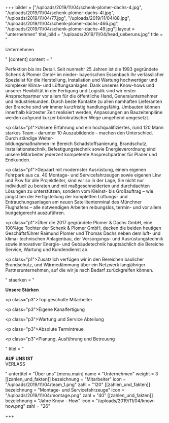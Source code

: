+++
bilder = ["/uploads/2019/11/04/schenk-plomer-dachs-4.jpg", "/uploads/2019/11/04/schenk-plomer-dachs-4l.jpg", "/uploads/2019/11/04/77.jpg", "/uploads/2019/11/04/88.jpg", "/uploads/2019/11/04/schenk-plomer-dachs-466.jpg", "/uploads/2019/11/04/schenk-plomer-dachs-49.jpg"]
layout = "unternehmen"
titel_bild = "/uploads/2019/11/04/head_ueberuns.jpg"
title = "<p>Unternehmen</p>"
[content]
content = "<p>Perfektion bis ins Detail. Seit nunmehr 25 Jahren ist die 1993 gegründete Schenk &amp; Plomer GmbH im nieder- bayerischen Essenbach Ihr verlässlicher Spezialist für die Herstellung, Installation und Wartung hochwertiger und komplexer Klima- und Lüftungsanlagen. Dank unseres Know-hows und unserer Flexibilität in der Fertigung und Logistik sind wir erster Ansprechpartner vor allem für die öffentliche Hand, Generalunternehmer und Industriekunden. Durch beste Kontakte zu allen namhaften Lieferanten der Branche sind wir immer kurzfristig handlungsfähig. Umbauten können innerhalb kürzester Zeit realisiert werden, Anpassungen an Bauzeitenpläne werden aufgrund kurzer bürokratischer Wege umgehend umgesetzt.</p><p class=\"p1\">Unsere Erfahrung und ein hochqualifiziertes, rund 120 Mann starkes Team – darunter 10 Auszubildende – machen den Unterschied. Durch ständige Weiter- <br> bildungsmaßnahmen im Bereich Schadstoffsanierung, Brandschutz, Installationstechnik, Befestigungstechnik sowie Energieverordnung sind unsere Mitarbeiter jederzeit kompetente Ansprechpartner für Planer und Endkunden.</p><p class=\"p1\">Gepaart mit modernster Ausrüstung, einem eigenen Fuhrpark aus ca. 40 Montage- und Servicefahrzeugen sowie eigenen Lkw und Pkw für alle Projektleiter, sind wir so in der Lage, Sie nicht nur individuell zu beraten und mit maßgeschneiderten und durchdachten Lösungen zu unterstützen, sondern vom Kleinst- bis Großauftrag – wie jüngst bei der Fertigstellung der kompletten Lüftungs- und Entrauchungsanlagen am neuen Satellitenterminal des Münchner Flughafens – alle notwendigen Arbeiten reibungslos, termin- und vor allem budgetgerecht auszuführen.</p><p class=\"p1\">Über die 2017 gegründete Plomer &amp; Dachs GmbH, eine 100%ige Tochter der Schenk &amp; Plomer GmbH, decken die beiden heutigen Geschäftsführer Raimund Plomer und Thomas Dachs neben dem luft- und klima- technischen Anlagenbau, der Versorgungs- und Ausrüstungstechnik sowie innovativer Energie- und Gebäudetechnik hauptsächlich die Bereiche Service, Wartung und Kundendienst ab.</p><p class=\"p1\">Zusätzlich verfügen wir in den Bereichen baulicher Brandschutz, und Wärmedämmung über ein Netzwerk langjähriger Partnerunternehmen, auf die wir je nach Bedarf zurückgreifen können.</p>"
staerken = "<p><strong>Unsere Stärken</strong></p><p class=\"p3\">Top geschulte Mitarbeiter</p><p class=\"p3\">Eigene Kanalfertigung</p><p class=\"p3\">Wartung und Service Abteilung</p><p class=\"p3\">Absolute Termintreue</p><p class=\"p3\">Planung, Ausführung und Betreuung</p>"
titel = "<p><strong>AUF UNS IST<br></strong>VERLASS</p>"
untertitel = "Über uns"
[menu.main]
name = "Unternehmen"
weight = 3
[[zahlen_und_fakten]]
bezeichnung = "Mitarbeiter"
icon = "/uploads/2019/11/04/team_1.png"
zahl = "120"
[[zahlen_und_fakten]]
bezeichnung = "Montage- und Servicefahrzeuge"
icon = "/uploads/2019/11/04/montage.png"
zahl = "40"
[[zahlen_und_fakten]]
bezeichnung = "Jahre Know - How"
icon = "/uploads/2019/11/04/know-how.png"
zahl = "26"

+++
